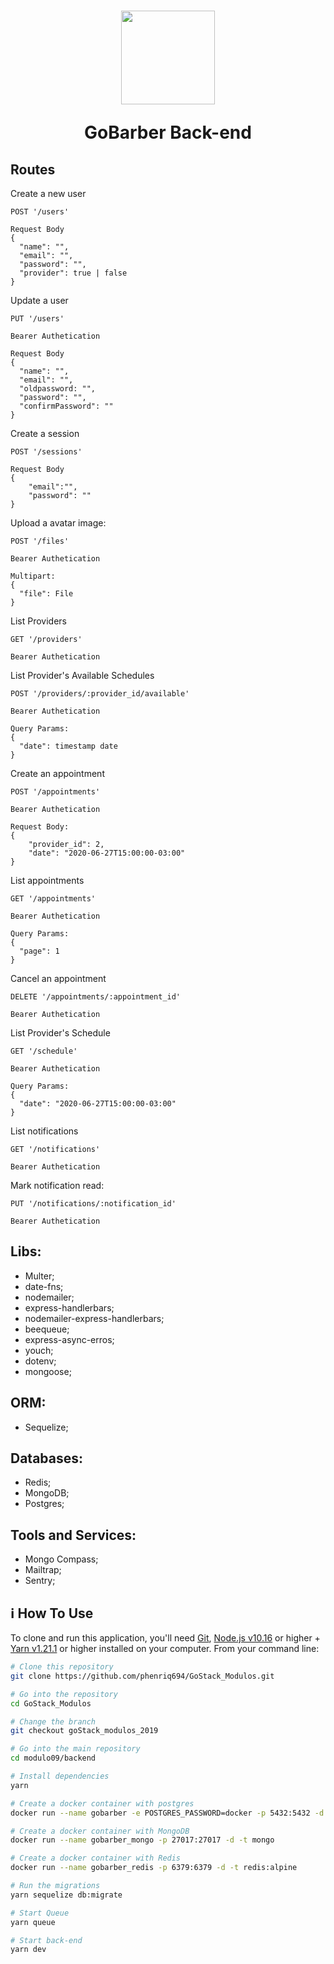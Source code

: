 <h1 align="center">
  <img 
    alt="" src="https://user-images.githubusercontent.com/54601930/85639202-5a83f580-b65e-11ea-85a5-5bcd51703320.png" 
    width="150px"
  />

  <p>
    GoBarber Back-end
  </p>
</h1>

## Routes
Create a new user
```
POST '/users'

Request Body
{
  "name": "",
  "email": "",
  "password": "",
  "provider": true | false
}
```
Update a user
```
PUT '/users'

Bearer Authetication

Request Body
{
  "name": "",
  "email": "",
  "oldpassword: "",
  "password": "",
  "confirmPassword": ""
}
```
Create a session
```
POST '/sessions'

Request Body
{
	"email":"",
	"password": ""
}
```
Upload a avatar image:
```
POST '/files'

Bearer Authetication

Multipart:
{
  "file": File
}
```
List Providers
```
GET '/providers'

Bearer Authetication
```
List Provider's Available Schedules 
```
POST '/providers/:provider_id/available'

Bearer Authetication

Query Params:
{
  "date": timestamp date
}
```
Create an appointment
```
POST '/appointments'

Bearer Authetication

Request Body: 
{
	"provider_id": 2,
	"date": "2020-06-27T15:00:00-03:00"
}
```
List appointments
```
GET '/appointments'

Bearer Authetication

Query Params:
{ 
  "page": 1
}
```
Cancel an appointment
```
DELETE '/appointments/:appointment_id'

Bearer Authetication
```
List Provider's Schedule
```
GET '/schedule'

Bearer Authetication

Query Params:
{
  "date": "2020-06-27T15:00:00-03:00"
}
```
List notifications
```
GET '/notifications'

Bearer Authetication
```
Mark notification read: 
``` 
PUT '/notifications/:notification_id'

Bearer Authetication
``` 
## Libs:
- Multer;
- date-fns;
- nodemailer;
- express-handlerbars;
- nodemailer-express-handlerbars;
- beequeue;
- express-async-erros;
- youch;
- dotenv;
- mongoose;

## ORM:
- Sequelize;

## Databases:
- Redis;
- MongoDB;
- Postgres;

## Tools and Services:
- Mongo Compass;
- Mailtrap;
- Sentry;

## :information_source: How To Use

To clone and run this application, you'll need [Git](https://git-scm.com), [Node.js v10.16][nodejs] or higher + [Yarn v1.21.1][yarn] or higher installed on your computer. From your command line:

```bash
# Clone this repository
git clone https://github.com/phenriq694/GoStack_Modulos.git

# Go into the repository
cd GoStack_Modulos

# Change the branch
git checkout goStack_modulos_2019

# Go into the main repository
cd modulo09/backend

# Install dependencies
yarn

# Create a docker container with postgres
docker run --name gobarber -e POSTGRES_PASSWORD=docker -p 5432:5432 -d postgres

# Create a docker container with MongoDB
docker run --name gobarber_mongo -p 27017:27017 -d -t mongo

# Create a docker container with Redis
docker run --name gobarber_redis -p 6379:6379 -d -t redis:alpine

# Run the migrations
yarn sequelize db:migrate

# Start Queue 
yarn queue

# Start back-end
yarn dev
``` 

[nodejs]: https://nodejs.org/
[yarn]: https://yarnpkg.com/
